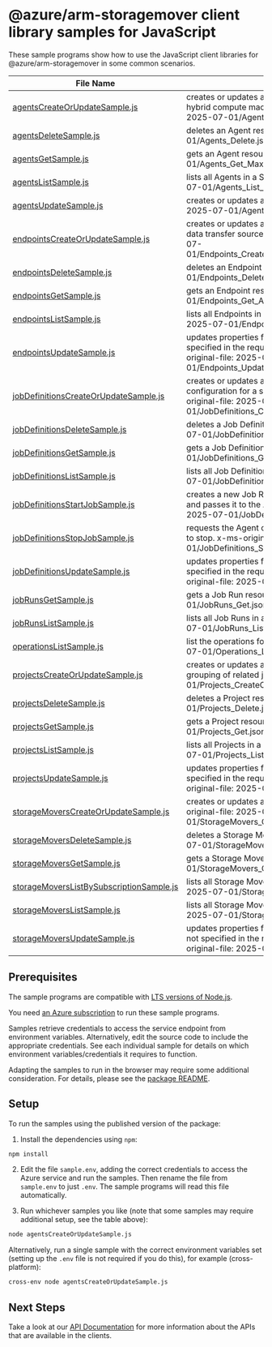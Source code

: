 # @azure/arm-storagemover client library samples for JavaScript

These sample programs show how to use the JavaScript client libraries for @azure/arm-storagemover in some common scenarios.

| **File Name**                                                                     | **Description**                                                                                                                                                                            |
| --------------------------------------------------------------------------------- | ------------------------------------------------------------------------------------------------------------------------------------------------------------------------------------------ |
| [agentsCreateOrUpdateSample.js][agentscreateorupdatesample]                       | creates or updates an Agent resource, which references a hybrid compute machine that can run jobs. x-ms-original-file: 2025-07-01/Agents_CreateOrUpdate_MaximumSet.json                    |
| [agentsDeleteSample.js][agentsdeletesample]                                       | deletes an Agent resource. x-ms-original-file: 2025-07-01/Agents_Delete.json                                                                                                               |
| [agentsGetSample.js][agentsgetsample]                                             | gets an Agent resource. x-ms-original-file: 2025-07-01/Agents_Get_MaximumSet.json                                                                                                          |
| [agentsListSample.js][agentslistsample]                                           | lists all Agents in a Storage Mover. x-ms-original-file: 2025-07-01/Agents_List_MaximumSet.json                                                                                            |
| [agentsUpdateSample.js][agentsupdatesample]                                       | creates or updates an Agent resource. x-ms-original-file: 2025-07-01/Agents_Update.json                                                                                                    |
| [endpointsCreateOrUpdateSample.js][endpointscreateorupdatesample]                 | creates or updates an Endpoint resource, which represents a data transfer source or destination. x-ms-original-file: 2025-07-01/Endpoints_CreateOrUpdate_AzureMultiCloudConnector.json     |
| [endpointsDeleteSample.js][endpointsdeletesample]                                 | deletes an Endpoint resource. x-ms-original-file: 2025-07-01/Endpoints_Delete.json                                                                                                         |
| [endpointsGetSample.js][endpointsgetsample]                                       | gets an Endpoint resource. x-ms-original-file: 2025-07-01/Endpoints_Get_AzureMultiCloudConnector.json                                                                                      |
| [endpointsListSample.js][endpointslistsample]                                     | lists all Endpoints in a Storage Mover. x-ms-original-file: 2025-07-01/Endpoints_List.json                                                                                                 |
| [endpointsUpdateSample.js][endpointsupdatesample]                                 | updates properties for an Endpoint resource. Properties not specified in the request body will be unchanged. x-ms-original-file: 2025-07-01/Endpoints_Update_AzureMultiCloudConnector.json |
| [jobDefinitionsCreateOrUpdateSample.js][jobdefinitionscreateorupdatesample]       | creates or updates a Job Definition resource, which contains configuration for a single unit of managed data transfer. x-ms-original-file: 2025-07-01/JobDefinitions_CreateOrUpdate.json   |
| [jobDefinitionsDeleteSample.js][jobdefinitionsdeletesample]                       | deletes a Job Definition resource. x-ms-original-file: 2025-07-01/JobDefinitions_Delete.json                                                                                               |
| [jobDefinitionsGetSample.js][jobdefinitionsgetsample]                             | gets a Job Definition resource. x-ms-original-file: 2025-07-01/JobDefinitions_Get.json                                                                                                     |
| [jobDefinitionsListSample.js][jobdefinitionslistsample]                           | lists all Job Definitions in a Project. x-ms-original-file: 2025-07-01/JobDefinitions_List.json                                                                                            |
| [jobDefinitionsStartJobSample.js][jobdefinitionsstartjobsample]                   | creates a new Job Run resource for the specified Job Definition and passes it to the Agent for execution. x-ms-original-file: 2025-07-01/JobDefinitions_StartJob.json                      |
| [jobDefinitionsStopJobSample.js][jobdefinitionsstopjobsample]                     | requests the Agent of any active instance of this Job Definition to stop. x-ms-original-file: 2025-07-01/JobDefinitions_StopJob.json                                                       |
| [jobDefinitionsUpdateSample.js][jobdefinitionsupdatesample]                       | updates properties for a Job Definition resource. Properties not specified in the request body will be unchanged. x-ms-original-file: 2025-07-01/JobDefinitions_Update.json                |
| [jobRunsGetSample.js][jobrunsgetsample]                                           | gets a Job Run resource. x-ms-original-file: 2025-07-01/JobRuns_Get.json                                                                                                                   |
| [jobRunsListSample.js][jobrunslistsample]                                         | lists all Job Runs in a Job Definition. x-ms-original-file: 2025-07-01/JobRuns_List.json                                                                                                   |
| [operationsListSample.js][operationslistsample]                                   | list the operations for the provider x-ms-original-file: 2025-07-01/Operations_List.json                                                                                                   |
| [projectsCreateOrUpdateSample.js][projectscreateorupdatesample]                   | creates or updates a Project resource, which is a logical grouping of related jobs. x-ms-original-file: 2025-07-01/Projects_CreateOrUpdate.json                                            |
| [projectsDeleteSample.js][projectsdeletesample]                                   | deletes a Project resource. x-ms-original-file: 2025-07-01/Projects_Delete.json                                                                                                            |
| [projectsGetSample.js][projectsgetsample]                                         | gets a Project resource. x-ms-original-file: 2025-07-01/Projects_Get.json                                                                                                                  |
| [projectsListSample.js][projectslistsample]                                       | lists all Projects in a Storage Mover. x-ms-original-file: 2025-07-01/Projects_List.json                                                                                                   |
| [projectsUpdateSample.js][projectsupdatesample]                                   | updates properties for a Project resource. Properties not specified in the request body will be unchanged. x-ms-original-file: 2025-07-01/Projects_Update.json                             |
| [storageMoversCreateOrUpdateSample.js][storagemoverscreateorupdatesample]         | creates or updates a top-level Storage Mover resource. x-ms-original-file: 2025-07-01/StorageMovers_CreateOrUpdate.json                                                                    |
| [storageMoversDeleteSample.js][storagemoversdeletesample]                         | deletes a Storage Mover resource. x-ms-original-file: 2025-07-01/StorageMovers_Delete.json                                                                                                 |
| [storageMoversGetSample.js][storagemoversgetsample]                               | gets a Storage Mover resource. x-ms-original-file: 2025-07-01/StorageMovers_Get.json                                                                                                       |
| [storageMoversListBySubscriptionSample.js][storagemoverslistbysubscriptionsample] | lists all Storage Movers in a subscription. x-ms-original-file: 2025-07-01/StorageMovers_ListBySubscription.json                                                                           |
| [storageMoversListSample.js][storagemoverslistsample]                             | lists all Storage Movers in a resource group. x-ms-original-file: 2025-07-01/StorageMovers_List.json                                                                                       |
| [storageMoversUpdateSample.js][storagemoversupdatesample]                         | updates properties for a Storage Mover resource. Properties not specified in the request body will be unchanged. x-ms-original-file: 2025-07-01/StorageMovers_Update.json                  |

## Prerequisites

The sample programs are compatible with [LTS versions of Node.js](https://github.com/nodejs/release#release-schedule).

You need [an Azure subscription][freesub] to run these sample programs.

Samples retrieve credentials to access the service endpoint from environment variables. Alternatively, edit the source code to include the appropriate credentials. See each individual sample for details on which environment variables/credentials it requires to function.

Adapting the samples to run in the browser may require some additional consideration. For details, please see the [package README][package].

## Setup

To run the samples using the published version of the package:

1. Install the dependencies using `npm`:

```bash
npm install
```

2. Edit the file `sample.env`, adding the correct credentials to access the Azure service and run the samples. Then rename the file from `sample.env` to just `.env`. The sample programs will read this file automatically.

3. Run whichever samples you like (note that some samples may require additional setup, see the table above):

```bash
node agentsCreateOrUpdateSample.js
```

Alternatively, run a single sample with the correct environment variables set (setting up the `.env` file is not required if you do this), for example (cross-platform):

```bash
cross-env node agentsCreateOrUpdateSample.js
```

## Next Steps

Take a look at our [API Documentation][apiref] for more information about the APIs that are available in the clients.

[agentscreateorupdatesample]: https://github.com/Azure/azure-sdk-for-js/blob/main/sdk/storagemover/arm-storagemover/samples/v3/javascript/agentsCreateOrUpdateSample.js
[agentsdeletesample]: https://github.com/Azure/azure-sdk-for-js/blob/main/sdk/storagemover/arm-storagemover/samples/v3/javascript/agentsDeleteSample.js
[agentsgetsample]: https://github.com/Azure/azure-sdk-for-js/blob/main/sdk/storagemover/arm-storagemover/samples/v3/javascript/agentsGetSample.js
[agentslistsample]: https://github.com/Azure/azure-sdk-for-js/blob/main/sdk/storagemover/arm-storagemover/samples/v3/javascript/agentsListSample.js
[agentsupdatesample]: https://github.com/Azure/azure-sdk-for-js/blob/main/sdk/storagemover/arm-storagemover/samples/v3/javascript/agentsUpdateSample.js
[endpointscreateorupdatesample]: https://github.com/Azure/azure-sdk-for-js/blob/main/sdk/storagemover/arm-storagemover/samples/v3/javascript/endpointsCreateOrUpdateSample.js
[endpointsdeletesample]: https://github.com/Azure/azure-sdk-for-js/blob/main/sdk/storagemover/arm-storagemover/samples/v3/javascript/endpointsDeleteSample.js
[endpointsgetsample]: https://github.com/Azure/azure-sdk-for-js/blob/main/sdk/storagemover/arm-storagemover/samples/v3/javascript/endpointsGetSample.js
[endpointslistsample]: https://github.com/Azure/azure-sdk-for-js/blob/main/sdk/storagemover/arm-storagemover/samples/v3/javascript/endpointsListSample.js
[endpointsupdatesample]: https://github.com/Azure/azure-sdk-for-js/blob/main/sdk/storagemover/arm-storagemover/samples/v3/javascript/endpointsUpdateSample.js
[jobdefinitionscreateorupdatesample]: https://github.com/Azure/azure-sdk-for-js/blob/main/sdk/storagemover/arm-storagemover/samples/v3/javascript/jobDefinitionsCreateOrUpdateSample.js
[jobdefinitionsdeletesample]: https://github.com/Azure/azure-sdk-for-js/blob/main/sdk/storagemover/arm-storagemover/samples/v3/javascript/jobDefinitionsDeleteSample.js
[jobdefinitionsgetsample]: https://github.com/Azure/azure-sdk-for-js/blob/main/sdk/storagemover/arm-storagemover/samples/v3/javascript/jobDefinitionsGetSample.js
[jobdefinitionslistsample]: https://github.com/Azure/azure-sdk-for-js/blob/main/sdk/storagemover/arm-storagemover/samples/v3/javascript/jobDefinitionsListSample.js
[jobdefinitionsstartjobsample]: https://github.com/Azure/azure-sdk-for-js/blob/main/sdk/storagemover/arm-storagemover/samples/v3/javascript/jobDefinitionsStartJobSample.js
[jobdefinitionsstopjobsample]: https://github.com/Azure/azure-sdk-for-js/blob/main/sdk/storagemover/arm-storagemover/samples/v3/javascript/jobDefinitionsStopJobSample.js
[jobdefinitionsupdatesample]: https://github.com/Azure/azure-sdk-for-js/blob/main/sdk/storagemover/arm-storagemover/samples/v3/javascript/jobDefinitionsUpdateSample.js
[jobrunsgetsample]: https://github.com/Azure/azure-sdk-for-js/blob/main/sdk/storagemover/arm-storagemover/samples/v3/javascript/jobRunsGetSample.js
[jobrunslistsample]: https://github.com/Azure/azure-sdk-for-js/blob/main/sdk/storagemover/arm-storagemover/samples/v3/javascript/jobRunsListSample.js
[operationslistsample]: https://github.com/Azure/azure-sdk-for-js/blob/main/sdk/storagemover/arm-storagemover/samples/v3/javascript/operationsListSample.js
[projectscreateorupdatesample]: https://github.com/Azure/azure-sdk-for-js/blob/main/sdk/storagemover/arm-storagemover/samples/v3/javascript/projectsCreateOrUpdateSample.js
[projectsdeletesample]: https://github.com/Azure/azure-sdk-for-js/blob/main/sdk/storagemover/arm-storagemover/samples/v3/javascript/projectsDeleteSample.js
[projectsgetsample]: https://github.com/Azure/azure-sdk-for-js/blob/main/sdk/storagemover/arm-storagemover/samples/v3/javascript/projectsGetSample.js
[projectslistsample]: https://github.com/Azure/azure-sdk-for-js/blob/main/sdk/storagemover/arm-storagemover/samples/v3/javascript/projectsListSample.js
[projectsupdatesample]: https://github.com/Azure/azure-sdk-for-js/blob/main/sdk/storagemover/arm-storagemover/samples/v3/javascript/projectsUpdateSample.js
[storagemoverscreateorupdatesample]: https://github.com/Azure/azure-sdk-for-js/blob/main/sdk/storagemover/arm-storagemover/samples/v3/javascript/storageMoversCreateOrUpdateSample.js
[storagemoversdeletesample]: https://github.com/Azure/azure-sdk-for-js/blob/main/sdk/storagemover/arm-storagemover/samples/v3/javascript/storageMoversDeleteSample.js
[storagemoversgetsample]: https://github.com/Azure/azure-sdk-for-js/blob/main/sdk/storagemover/arm-storagemover/samples/v3/javascript/storageMoversGetSample.js
[storagemoverslistbysubscriptionsample]: https://github.com/Azure/azure-sdk-for-js/blob/main/sdk/storagemover/arm-storagemover/samples/v3/javascript/storageMoversListBySubscriptionSample.js
[storagemoverslistsample]: https://github.com/Azure/azure-sdk-for-js/blob/main/sdk/storagemover/arm-storagemover/samples/v3/javascript/storageMoversListSample.js
[storagemoversupdatesample]: https://github.com/Azure/azure-sdk-for-js/blob/main/sdk/storagemover/arm-storagemover/samples/v3/javascript/storageMoversUpdateSample.js
[apiref]: https://learn.microsoft.com/javascript/api/@azure/arm-storagemover?view=azure-node-preview
[freesub]: https://azure.microsoft.com/free/
[package]: https://github.com/Azure/azure-sdk-for-js/tree/main/sdk/storagemover/arm-storagemover/README.md
